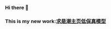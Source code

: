 ### Hi there 👋
### This is my new work:[求是潮主页低保真模型](https://www.figma.com/file/YS0ONiuUbyp6eOZoQ7DkFY?fuid=1288390456163179899)

<!--
**Phansy568/Phansy568** is a ✨ _special_ ✨ repository because its `README.md` (this file) appears on your GitHub profile.

Here are some ideas to get you started:

- 🔭 I’m currently working on ...
- 🌱 I’m currently learning ...
- 👯 I’m looking to collaborate on ...
- 🤔 I’m looking for help with ...
- 💬 Ask me about ...
- 📫 How to reach me: ...
- 😄 Pronouns: ...
- ⚡ Fun fact: ...
-->
